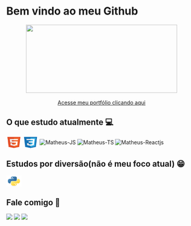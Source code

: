 # Bem vindo ao meu Github
<div align="center">
  <a href="https://github.com/MoreiraMatheus">
  <img height="180em" src="https://github-readme-stats.vercel.app/api/top-langs/?username=MoreiraMatheus&layout=compact&langs_count=7&theme=gotham"/ width='400'>
  
  <a href="https://portfolio-moreiramatheus.vercel.app" target="_blank">Acesse meu portfólio clicando aqui</a>
</div>
  
## O que estudo atualmente 💻
<div style="display: inline_block">
  <img align="center" alt="Matheus-HTML" height="30" width="40" src="https://raw.githubusercontent.com/devicons/devicon/master/icons/html5/html5-original.svg">
  <img align="center" alt="Matheus-CSS" height="30" width="40" src="https://raw.githubusercontent.com/devicons/devicon/master/icons/css3/css3-original.svg">
  <img align="center" alt="Matheus-JS" height="30" width="40" src="https://cdn.jsdelivr.net/gh/devicons/devicon/icons/javascript/javascript-original.svg">
  <img align="center" alt="Matheus-TS" height="30" width="40" src="https://cdn.jsdelivr.net/gh/devicons/devicon/icons/typescript/typescript-original.svg" />
  <img align="center" alt="Matheus-Reactjs" height="30" width="40" src="https://cdn.jsdelivr.net/gh/devicons/devicon/icons/react/react-original.svg">    
</div>
  
## Estudos por diversão(não é meu foco atual) 😁
<div>
  <img align="center" alt="Matheus-python" height="30" width="40" src="https://github.com/devicons/devicon/blob/master/icons/python/python-original.svg">  
</div>

## Fale comigo 📱
<div>
  <a href="mailto:matheus.m.santana87@gmail.com" target="_blank"><img src="https://img.shields.io/badge/Gmail-D14836?style=for-the-badge&logo=gmail&logoColor=white" target="_blank"></a>
  <a href="https://www.linkedin.com/in/matheus-moreira-7b5605204" target="_blank"><img src="https://img.shields.io/badge/LinkedIn-0077B5?style=for-the-badge&logo=linkedin&logoColor=white" target="_blank"></a>
  <a href="https://instagram.com/matheusmoreiradesantana" target="_blank"><img src="https://img.shields.io/badge/Instagram-E4405F?style=for-the-badge&logo=instagram&logoColor=white" target="_blank"></a>
</div>
